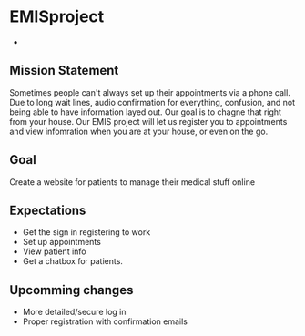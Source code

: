 # EMISproject
-
## Mission Statement
Sometimes people can't always set up their appointments via a phone call. Due to long wait lines, audio confirmation for everything, confusion, and not being able to have information layed out. Our goal is to chagne that right from your house. Our EMIS project will let us register you to appointments and view infomration when you are at your house, or even on the go.

## Goal
Create a website for patients to manage their medical stuff online
 
## Expectations
- Get the sign in registering to work
- Set up appointments
- View patient info
- Get a chatbox for patients.
 
## Upcomming changes
- More detailed/secure log in
- Proper registration with confirmation emails
